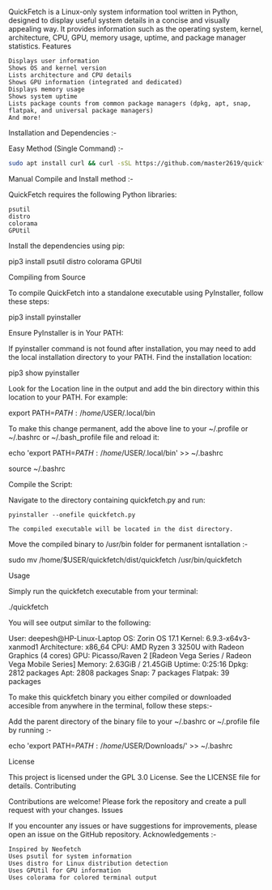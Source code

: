 QuickFetch is a Linux-only system information tool written in Python, designed to display useful system details in a concise and visually appealing way. It provides information such as the operating system, kernel, architecture, CPU, GPU, memory usage, uptime, and package manager statistics.
Features

    Displays user information
    Shows OS and kernel version
    Lists architecture and CPU details
    Shows GPU information (integrated and dedicated)
    Displays memory usage
    Shows system uptime
    Lists package counts from common package managers (dpkg, apt, snap, flatpak, and universal package managers)
    And more!

Installation and Dependencies :-

Easy Method (Single Command) :-

```bash
sudo apt install curl && curl -sSL https://github.com/master2619/quickfetch/releases/download/release-2/installer.sh | sudo sh
```

Manual Compile and Install method :-

QuickFetch requires the following Python libraries:

    psutil
    distro
    colorama
    GPUtil

Install the dependencies using pip:

pip3 install psutil distro colorama GPUtil

Compiling from Source

To compile QuickFetch into a standalone executable using PyInstaller, follow these steps:

pip3 install pyinstaller

Ensure PyInstaller is in Your PATH:

If pyinstaller command is not found after installation, you may need to add the local installation directory to your PATH. Find the installation location:

pip3 show pyinstaller

Look for the Location line in the output and add the bin directory within this location to your PATH. For example:

export PATH=$PATH:/home/$USER/.local/bin

To make this change permanent, add the above line to your ~/.profile or ~/.bashrc or ~/.bash_profile file and reload it:

echo 'export PATH=$PATH:/home/$USER/.local/bin' >> ~/.bashrc

source ~/.bashrc

Compile the Script:

Navigate to the directory containing quickfetch.py and run:

    pyinstaller --onefile quickfetch.py

    The compiled executable will be located in the dist directory.

Move the compiled binary to /usr/bin folder for permanent isntallation :-

sudo mv /home/$USER/quickfetch/dist/quickfetch /usr/bin/quickfetch

Usage

Simply run the quickfetch executable from your terminal:

./quickfetch

You will see output similar to the following:

User: deepesh@HP-Linux-Laptop
OS: Zorin OS 17.1
Kernel: 6.9.3-x64v3-xanmod1
Architecture: x86_64
CPU: AMD Ryzen 3 3250U with Radeon Graphics (4 cores)
GPU: Picasso/Raven 2 [Radeon Vega Series / Radeon Vega Mobile Series]
Memory: 2.63GiB / 21.45GiB
Uptime: 0:25:16
Dpkg: 2812 packages
Apt: 2808 packages
Snap: 7 packages
Flatpak: 39 packages

To make this quickfetch binary you either compiled or downloaded accesible from anywhere in the terminal, follow these steps:-

Add the parent directory of the binary file to your ~/.bashrc or ~/.profile file by running :-

echo 'export PATH=$PATH:/home/$USER/Downloads/' >> ~/.bashrc

License

This project is licensed under the GPL 3.0 License. See the LICENSE file for details.
Contributing

Contributions are welcome! Please fork the repository and create a pull request with your changes.
Issues

If you encounter any issues or have suggestions for improvements, please open an issue on the GitHub repository.
Acknowledgements :-

    Inspired by Neofetch
    Uses psutil for system information
    Uses distro for Linux distribution detection
    Uses GPUtil for GPU information
    Uses colorama for colored terminal output
